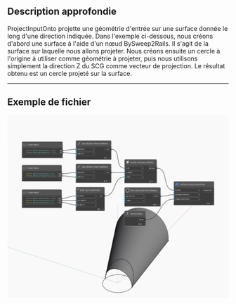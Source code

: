 ## Description approfondie
ProjectInputOnto projette une géométrie d'entrée sur une surface donnée le long d'une direction indiquée. Dans l'exemple ci-dessous, nous créons d'abord une surface à l'aide d'un nœud BySweep2Rails. Il s'agit de la surface sur laquelle nous allons projeter. Nous créons ensuite un cercle à l'origine à utiliser comme géométrie à projeter, puis nous utilisons simplement la direction Z du SCG comme vecteur de projection. Le résultat obtenu est un cercle projeté sur la surface.
___
## Exemple de fichier

![ProjectInputOnto](./Autodesk.DesignScript.Geometry.Surface.ProjectInputOnto_img.jpg)

